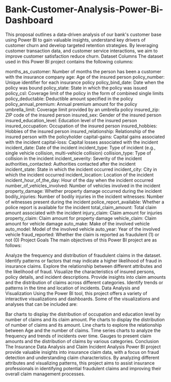 # Bank-Customer-Analysis-Power-Bi-Dashboard
This proposal outlines a data-driven analysis of our bank's customer base using Power BI to gain valuable insights, understand key drivers of customer churn and develop targeted retention strategies. By leveraging customer transaction data, and customer service interactions, we aim to improve customer satisfaction reduce churn.
Dataset Columns
The dataset used in this Power BI project contains the following columns:

months_as_customer: Number of months the person has been a customer with the insurance company
age: Age of the insured person
policy_number: Unique identifier for each insurance policy
policy_bind_date: Date when the policy was bound
policy_state: State in which the policy was issued
policy_csl: Coverage limit of the policy in the form of combined single limits
policy_deductable: Deductible amount specified in the policy
policy_annual_premium: Annual premium amount for the policy
umbrella_limit: Coverage limit provided by an umbrella policy
insured_zip: ZIP code of the insured person
insured_sex: Gender of the insured person
insured_education_level: Education level of the insured person
insured_occupation: Occupation of the insured person
insured_hobbies: Hobbies of the insured person
insured_relationship: Relationship of the insured person with the policyholder
capital-gains: Capital gains associated with the incident
capital-loss: Capital losses associated with the incident
incident_date: Date of the incident
incident_type: Type of incident (e.g., single vehicle collision, multi-vehicle collision)
collision_type: Type of collision in the incident
incident_severity: Severity of the incident
authorities_contacted: Authorities contacted after the incident
incident_state: State in which the incident occurred
incident_city: City in which the incident occurred
incident_location: Location of the incident
incident_hour_of_the_day: Hour of the day when the incident occurred
number_of_vehicles_involved: Number of vehicles involved in the incident
property_damage: Whether property damage occurred during the incident
bodily_injuries: Number of bodily injuries in the incident
witnesses: Number of witnesses present during the incident
police_report_available: Whether a police report is available for the incident
total_claim_amount: Total claim amount associated with the incident
injury_claim: Claim amount for injuries
property_claim: Claim amount for property damage
vehicle_claim: Claim amount for vehicle damage
auto_make: Make of the involved vehicle
auto_model: Model of the involved vehicle
auto_year: Year of the involved vehicle
fraud_reported: Whether the claim is reported as fraudulent (1) or not (0)
Project Goals
The main objectives of this Power BI project are as follows:

Analyze the frequency and distribution of fraudulent claims in the dataset.
Identify patterns or factors that may indicate a higher likelihood of fraud in insurance claims.
Explore the relationship between different attributes and the likelihood of fraud.
Visualize the characteristics of insured persons, policy details, and incident descriptions.
Provide insights into claim amounts and the distribution of claims across different categories.
Identify trends or patterns in the time and location of incidents.
Data Analysis and Visualization
Using the Power BI tool, this project offers a variety of interactive visualizations and dashboards. Some of the visualizations and analyses that can be included are:

Bar charts to display the distribution of occupation and education level by number of claims and its claim amount.
Pie charts to display the distribution of number of claims and its amount.
Line charts to explore the relationship between Age and the number of claims.
Time series charts to analyze the frequency and trends of incidents over time.
Gauges to present claim amounts and the distribution of claims by various categories.
Conclusion
The Insurance Data Analysis and Claim Incident Analysis Power BI project provide valuable insights into insurance claim data, with a focus on fraud detection and understanding claim characteristics. By analyzing different attributes and visualizing patterns, this project aims to assist insurance professionals in identifying potential fraudulent claims and improving their overall claim management processes.
